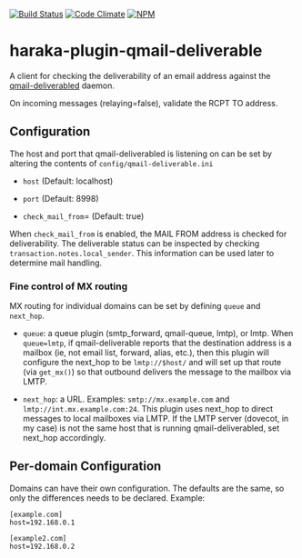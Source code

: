 [![Build Status][ci-img]][ci-url]
[![Code Climate][clim-img]][clim-url]
[![NPM][npm-img]][npm-url]

# haraka-plugin-qmail-deliverable

A client for checking the deliverability of an email address against the [qmail-deliverabled](http://search.cpan.org/dist/Qmail-Deliverable/) daemon.

On incoming messages (relaying=false), validate the RCPT TO address.

## Configuration

The host and port that qmail-deliverabled is listening on can be set by
altering the contents of `config/qmail-deliverable.ini`

* `host` (Default: localhost)

* `port` (Default: 8998)

* `check_mail_from`= (Default: true)

When `check_mail_from` is enabled, the MAIL FROM address is checked for deliverability. The deliverable status can be inspected by checking `transaction.notes.local_sender`. This information can be used later to determine mail handling.

### Fine control of MX routing

MX routing for individual domains can be set by defining `queue` and `next_hop`.

* `queue`: a queue plugin (smtp_forward, qmail-queue, lmtp), or lmtp. When `queue=lmtp`, if qmail-deliverable reports that the destination address is a mailbox (ie, not email list, forward, alias, etc.), then this plugin will configure the next_hop to be `lmtp://$host/` and will set up that route (via `get_mx()`) so that outbound delivers the message to the mailbox via LMTP.

* `next_hop`: a URL. Examples: `smtp://mx.example.com` and `lmtp://int.mx.example.com:24`. This plugin uses next_hop to direct messages to local mailboxes via LMTP. If the LMTP server (dovecot, in my case) is not the same host that is running qmail-deliverabled, set next_hop accordingly.


## Per-domain Configuration

Domains can have their own configuration. The defaults are the same, so only the differences
needs to be declared. Example:

    [example.com]
    host=192.168.0.1
    
    [example2.com]
    host=192.168.0.2


<!-- leave these buried at the bottom of the document -->
[ci-img]: https://github.com/haraka/haraka-plugin-qmail-deliverable/actions/workflows/ci.yml/badge.svg
[ci-url]: https://github.com/haraka/haraka-plugin-qmail-deliverable/actions/workflows/ci.yml
[clim-img]: https://codeclimate.com/github/haraka/haraka-plugin-qmail-deliverable/badges/gpa.svg
[clim-url]: https://codeclimate.com/github/haraka/haraka-plugin-qmail-deliverable
[npm-img]: https://nodei.co/npm/haraka-plugin-qmail-deliverable.png
[npm-url]: https://www.npmjs.com/package/haraka-plugin-qmail-deliverable
